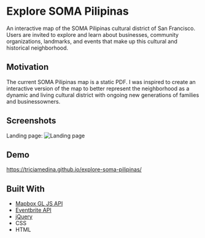 # Explore SOMA Pilipinas
An interactive map of the SOMA Pilipinas cultural district of San Francisco. Users are invited to explore and learn about businesses, community organizations, landmarks, and events that make up this cultural and historical neighborhood.

## Motivation
The current SOMA Pilipinas map is a static PDF. I was inspired to create an interactive version of the map to better represent the neighborhood as a dynamic and living cultural district with ongoing new generations of families and businessowners.

## Screenshots
Landing page:
![Landing page](https://user-images.githubusercontent.com/48637126/60761773-ded00980-a004-11e9-8809-38c3ec363a6c.png)

## Demo
https://triciamedina.github.io/explore-soma-pilipinas/

## Built With
- [Mapbox GL JS API](https://docs.mapbox.com/mapbox-gl-js/api/)
- [Eventbrite API](https://www.eventbrite.com/platform/api)
- [jQuery](https://jquery.com/)
- CSS
- HTML
